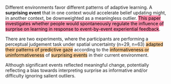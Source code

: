 Different environments favor different patterns of adaptive learning. A **surprising event** that in one context would accelerate belief updating might, in another context, be downweighted as a meaningless outlier. <mark style="background: #FF5582A6;">This paper investigates whether people would spontaneously regulate the influence of surprise on learning in response to event-by-event experiential feedback</mark>.

There are two experiments, where the participants are performing a perceptual judgement task under spatial uncertainty (n=29, n=63) <mark style="background: #FFB86CA6;">adapted their patterns of predictive gaze</mark> according to the <mark style="background: #FFB86CA6;">informativeness or uninformativeness</mark> of <mark style="background: #FFB86CA6;">surprising events</mark> in their current environment.

Although significant events reflected meaningful change, potentially reflecting a bias towards interpreting surprise as informative and/or difficulty ignoring salient outliers.